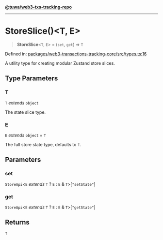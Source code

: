 [**@tuwa/web3-txs-tracking-repo**](../../../README.md)

***

# StoreSlice()\<T, E\>

> **StoreSlice**\<`T`, `E`\> = (`set`, `get`) => `T`

Defined in: [packages/web3-transactions-tracking-core/src/types.ts:16](https://github.com/TuwaIO/web3-transactions-tracking/blob/06a37fe8e151c67b408e69e3e0bb027c0c35f48a/packages/web3-transactions-tracking-core/src/types.ts#L16)

A utility type for creating modular Zustand store slices.

## Type Parameters

### T

`T` *extends* `object`

The state slice type.

### E

`E` *extends* `object` = `T`

The full store state type, defaults to T.

## Parameters

### set

`StoreApi`\<`E` *extends* `T` ? `E` : `E` & `T`\>\[`"setState"`\]

### get

`StoreApi`\<`E` *extends* `T` ? `E` : `E` & `T`\>\[`"getState"`\]

## Returns

`T`
